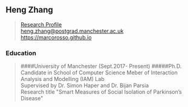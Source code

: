 ## Heng Zhang
>[Research Profile](https://www.research.manchester.ac.uk/portal/en/researchers/heng-zhang(c19de749-ca1d-4318-bca5-ad083a42daf8))<br/>
>heng.zhang@postgrad.manchester.ac.uk<br/>
>https://marcorosso.github.io

### Education
>####University of Manchester (Sept.2017- Present)
> #####Ph.D. Candidate in School of Computer Science
>Meber of Interaction Analysis and Modelling (IAM) Lab<br/>
>Supervised by Dr. Simon Haper and Dr. Bijan Parsia<br/>
>Research title "Smart Measures of Social Isolation of Parkinson’s Disease"